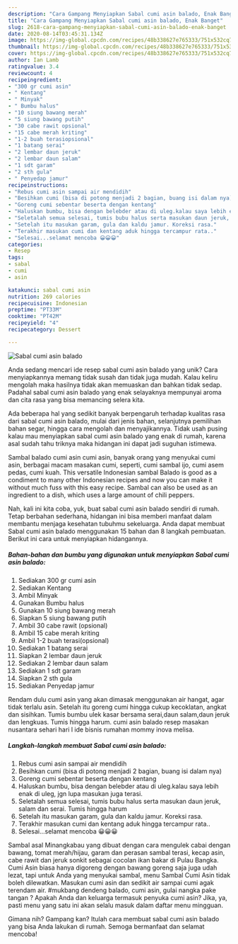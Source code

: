 ```yaml
---
description: "Cara Gampang Menyiapkan Sabal cumi asin balado, Enak Banget"
title: "Cara Gampang Menyiapkan Sabal cumi asin balado, Enak Banget"
slug: 2618-cara-gampang-menyiapkan-sabal-cumi-asin-balado-enak-banget
date: 2020-08-14T03:45:31.134Z
image: https://img-global.cpcdn.com/recipes/48b338627e765333/751x532cq70/sabal-cumi-asin-balado-foto-resep-utama.jpg
thumbnail: https://img-global.cpcdn.com/recipes/48b338627e765333/751x532cq70/sabal-cumi-asin-balado-foto-resep-utama.jpg
cover: https://img-global.cpcdn.com/recipes/48b338627e765333/751x532cq70/sabal-cumi-asin-balado-foto-resep-utama.jpg
author: Ian Lamb
ratingvalue: 3.4
reviewcount: 4
recipeingredient:
- "300 gr cumi asin"
- " Kentang"
- " Minyak"
- " Bumbu halus"
- "10 siung bawang merah"
- "5 siung bawang putih"
- "30 cabe rawit opsional"
- "15 cabe merah kriting"
- "1-2 buah terasiopsional"
- "1 batang serai"
- "2 lembar daun jeruk"
- "2 lembar daun salam"
- "1 sdt garam"
- "2 sth gula"
- " Penyedap jamur"
recipeinstructions:
- "Rebus cumi asin sampai air mendidih"
- "Besihkan cumi (bisa di potong menjadi 2 bagian, buang isi dalam nya)"
- "Goreng cumi sebentar beserta dengan kentang"
- "Haluskan bumbu, bisa dengan belebder atau di uleg.kalau saya lebih enak di uleg, jgn lupa masukan juga terasi."
- "Seletalah semua selesai, tumis bubu halus serta masukan daun jeruk, salam dan serai. Tumis hingga harum"
- "Setelah itu masukan garam, gula dan kaldu jamur. Koreksi rasa."
- "Terakhir masukan cumi dan kentang aduk hingga tercampur rata.."
- "Selesai...selamat mencoba 😀😀😀"
categories:
- Resep
tags:
- sabal
- cumi
- asin

katakunci: sabal cumi asin 
nutrition: 269 calories
recipecuisine: Indonesian
preptime: "PT33M"
cooktime: "PT42M"
recipeyield: "4"
recipecategory: Dessert

---
```



![Sabal cumi asin balado](https://img-global.cpcdn.com/recipes/48b338627e765333/751x532cq70/sabal-cumi-asin-balado-foto-resep-utama.jpg)

Anda sedang mencari ide resep sabal cumi asin balado yang unik? Cara menyiapkannya memang tidak susah dan tidak juga mudah. Kalau keliru mengolah maka hasilnya tidak akan memuaskan dan bahkan tidak sedap. Padahal sabal cumi asin balado yang enak selayaknya mempunyai aroma dan cita rasa yang bisa memancing selera kita.

Ada beberapa hal yang sedikit banyak berpengaruh terhadap kualitas rasa dari sabal cumi asin balado, mulai dari jenis bahan, selanjutnya pemilihan bahan segar, hingga cara mengolah dan menyajikannya. Tidak usah pusing kalau mau menyiapkan sabal cumi asin balado yang enak di rumah, karena asal sudah tahu triknya maka hidangan ini dapat jadi suguhan istimewa.

Sambal balado cumi asin cumi asin, banyak orang yang menyukai cumi asin, berbagai macam masakan cumi, seperti, cumi sambal ijo, cumi asem pedas, cumi kuah. This versatile Indonesian sambal Balado is good as a condiment to many other Indonesian recipes and now you can make it without much fuss with this easy recipe. Sambal can also be used as an ingredient to a dish, which uses a large amount of chili peppers.


Nah, kali ini kita coba, yuk, buat sabal cumi asin balado sendiri di rumah. Tetap berbahan sederhana, hidangan ini bisa memberi manfaat dalam membantu menjaga kesehatan tubuhmu sekeluarga. Anda dapat membuat Sabal cumi asin balado menggunakan 15 bahan dan 8 langkah pembuatan. Berikut ini cara untuk menyiapkan hidangannya.

<!--inarticleads1-->

##### Bahan-bahan dan bumbu yang digunakan untuk menyiapkan Sabal cumi asin balado:

1. Sediakan 300 gr cumi asin
1. Sediakan  Kentang
1. Ambil  Minyak
1. Gunakan  Bumbu halus
1. Gunakan 10 siung bawang merah
1. Siapkan 5 siung bawang putih
1. Ambil 30 cabe rawit (opsional)
1. Ambil 15 cabe merah kriting
1. Ambil 1-2 buah terasi(opsional)
1. Sediakan 1 batang serai
1. Siapkan 2 lembar daun jeruk
1. Sediakan 2 lembar daun salam
1. Sediakan 1 sdt garam
1. Siapkan 2 sth gula
1. Sediakan  Penyedap jamur


Rendam dulu cumi asin yang akan dimasak menggunakan air hangat, agar tidak terlalu asin. Setelah itu goreng cumi hingga cukup kecoklatan, angkat dan sisihkan. Tumis bumbu ulek kasar bersama serai,daun salam,daun jeruk dan lengkuas. Tumis hingga harum. cumi asin balado resep masakan nusantara sehari hari l ide bisnis rumahan mommy inova melisa. 

<!--inarticleads2-->

##### Langkah-langkah membuat Sabal cumi asin balado:

1. Rebus cumi asin sampai air mendidih
1. Besihkan cumi (bisa di potong menjadi 2 bagian, buang isi dalam nya)
1. Goreng cumi sebentar beserta dengan kentang
1. Haluskan bumbu, bisa dengan belebder atau di uleg.kalau saya lebih enak di uleg, jgn lupa masukan juga terasi.
1. Seletalah semua selesai, tumis bubu halus serta masukan daun jeruk, salam dan serai. Tumis hingga harum
1. Setelah itu masukan garam, gula dan kaldu jamur. Koreksi rasa.
1. Terakhir masukan cumi dan kentang aduk hingga tercampur rata..
1. Selesai...selamat mencoba 😀😀😀


Sambal asal Minangkabau yang dibuat dengan cara mengulek cabai dengan bawang, tomat merah/hijau, garam dan perasan sambal terasi, kecap asin, cabe rawit dan jeruk sonkit sebagai cocolan ikan bakar di Pulau Bangka. Cumi Asin biasa hanya digoreng dengan bawang goreng saja juga udah lezat, tapi untuk Anda yang menyukai sambal, menu Sambal Cumi Asin tidak boleh dilewatkan. Masukan cumi asin dan sedikit air sampai cumi agak terendam air. #mukbang dendeng balado, cumi asin, gulai nangka pake tangan ? Apakah Anda dan keluarga termasuk penyuka cumi asin? Jika, ya, pasti menu yang satu ini akan selalu masuk dalam daftar menu mingguan. 

Gimana nih? Gampang kan? Itulah cara membuat sabal cumi asin balado yang bisa Anda lakukan di rumah. Semoga bermanfaat dan selamat mencoba!
